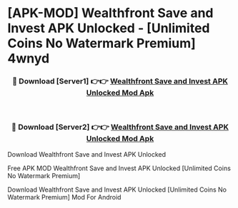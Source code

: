 # [APK-MOD] Wealthfront  Save and Invest APK Unlocked - [Unlimited Coins No Watermark Premium] 4wnyd



<div align="center">
<h3>🔴 Download [Server1] 👉👉 <a href="https://momento.my/?title=Wealthfront__Save_and_Invest_APK_Unlocked">Wealthfront  Save and Invest APK Unlocked Mod Apk</a></h3><br>

<h3>🔴 Download [Server2] 👉👉 <a href="https://momento.my/?title=Wealthfront__Save_and_Invest_APK_Unlocked">Wealthfront  Save and Invest APK Unlocked Mod Apk</a></h3>
</div>



Download Wealthfront  Save and Invest APK Unlocked 

Free APK MOD Wealthfront  Save and Invest APK Unlocked [Unlimited Coins No Watermark Premium]

Download Wealthfront  Save and Invest APK Unlocked [Unlimited Coins No Watermark Premium] Mod For Android
